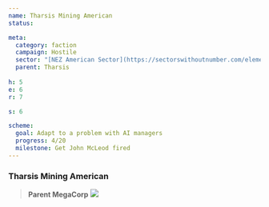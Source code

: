 ```yaml
---
name: Tharsis Mining American
status:

meta:
  category: faction
  campaign: Hostile
  sector: "[NEZ American Sector](https://sectorswithoutnumber.com/elements/E9FKrPjS8tsRmoryYMpe/faction) "
  parent: Tharsis
 
h: 5
e: 6
r: 7

s: 6

scheme:
  goal: Adapt to a problem with AI managers
  progress: 4/20
  milestone: Get John McLeod fired
---
```

### Tharsis Mining American

> **Parent MegaCorp**
> ![](https://i.imgur.com/L5HnfMF.png)
